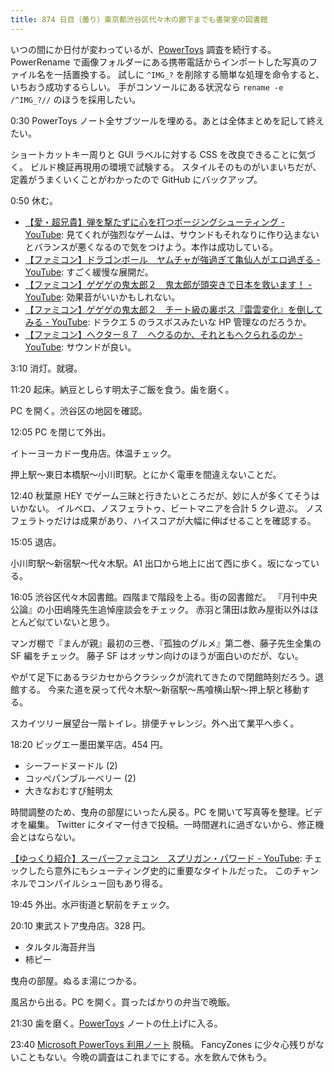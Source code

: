 ```yaml
---
title: 874 日目（曇り）東京都渋谷区代々木の廊下までも書架室の図書館
---
```


いつの間にか日付が変わっているが、[PowerToys] 調査を続行する。
PowerRename で画像フォルダーにある携帯電話からインポートした写真のファイル名を一括置換する。
試しに `^IMG_?` を削除する簡単な処理を命令すると、いちおう成功するらしい。
手がコンソールにある状況なら `rename -e /^IMG_?//` のほうを採用したい。

0:30 PowerToys ノート全サブツールを埋める。あとは全体まとめを記して終えたい。

ショートカットキー周りと GUI ラベルに対する CSS を改良できることに気づく。
ビルド検証再現用の環境で試験する。
スタイルそのものがいまいちだが、定義がうまくいくことがわかったので GitHub にバックアップ。

0:50 休む。

* [【愛・超兄貴】弾を撃たずに心を打つポージングシューティング - YouTube](https://www.youtube.com/watch?v=T3jZ7GdHjqM):
  見てくれが強烈なゲームは、サウンドもそれなりに作り込まないとバランスが悪くなるので気をつけよう。本作は成功している。
* [【ファミコン】ドラゴンボール　ヤムチャが強過ぎて亀仙人がエロ過ぎる - YouTube](https://www.youtube.com/watch?v=_UgeKMgTwck):
  すごく緩慢な展開だ。
* [【ファミコン】ゲゲゲの鬼太郎２　鬼太郎が頭突きで日本を救います！ - YouTube](https://www.youtube.com/watch?v=aLkXHEGd9Ss):
  効果音がいいかもしれない。
* [【ファミコン】ゲゲゲの鬼太郎２　チート級の裏ボス『雷雲変化』を倒してみる - YouTube](https://www.youtube.com/watch?v=9dDbFg5BLI0):
  ドラクエ 5 のラスボスみたいな HP 管理なのだろうか。
* [【ファミコン】ヘクター８７　ヘクるのか、それともヘクられるのか - YouTube](https://www.youtube.com/watch?v=gLDW8j-lywQ):
  サウンドが良い。

3:10 消灯。就寝。

11:20 起床。納豆としらす明太子ご飯を食う。歯を磨く。

PC を開く。渋谷区の地図を確認。

12:05 PC を閉じて外出。

イトーヨーカドー曳舟店。体温チェック。

押上駅～東日本橋駅～小川町駅。とにかく電車を間違えないことだ。

12:40 秋葉原 HEY でゲーム三昧と行きたいところだが、妙に人が多くてそうはいかない。
イルベロ、ノスフェラトゥ、ビートマニアを合計 5 クレ遊ぶ。
ノスフェラトゥだけは成果があり、ハイスコアが大幅に伸ばせることを確認する。

15:05 退店。

小川町駅～新宿駅～代々木駅。A1 出口から地上に出て西に歩く。坂になっている。

16:05 渋谷区代々木図書館。四階まで階段を上る。街の図書館だ。
『月刊中央公論』の小田嶋隆先生追悼座談会をチェック。
赤羽と蒲田は飲み屋街以外はほとんど似ていないと思う。

マンガ棚で『まんが親』最初の三巻、『孤独のグルメ』第二巻、藤子先生全集の SF 編をチェック。
藤子 SF はオッサン向けのほうが面白いのだが、ない。

やがて足下にあるラジカセからクラシックが流れてきたので閉館時刻だろう。退館する。
今来た道を戻って代々木駅～新宿駅～馬喰横山駅～押上駅と移動する。

スカイツリー展望台一階トイレ。排便チャレンジ。外へ出て業平へ歩く。

18:20 ビッグエー墨田業平店。454 円。

* シーフードヌードル (2)
* コッペパンブルーベリー (2)
* 大きなおむすび鮭明太

時間調整のため、曳舟の部屋にいったん戻る。PC を開いて写真等を整理。ビデオを編集。
Twitter にタイマー付きで投稿。一時間遅れに過ぎないから、修正機会とはならない。

[【ゆっくり紹介】スーパーファミコン　スプリガン・パワード - YouTube](https://www.youtube.com/watch?v=4MahI7UsRaI):
チェックしたら意外にもシューティング史的に重要なタイトルだった。
このチャンネルでコンパイルシュー回もあり得る。

19:45 外出。水戸街道と駅前をチェック。

20:10 東武ストア曳舟店。328 円。

* タルタル海苔弁当
* 柿ピー

曳舟の部屋。ぬるま湯につかる。

風呂から出る。PC を開く。買ったばかりの弁当で晩飯。

21:30 歯を磨く。[PowerToys] ノートの仕上げに入る。

23:40 [Microsoft PowerToys 利用ノート](https://showa-yojyo.github.io/notebook/power-toys.html) 脱稿。
FancyZones に少々心残りがないこともない。今晩の調査はこれまでにする。水を飲んで休もう。

[PowerToys]: https://github.com/microsoft/PowerToys
